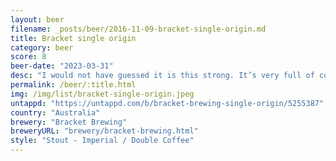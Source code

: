 ```yaml
---
layout: beer
filename: _posts/beer/2016-11-09-bracket-single-origin.md
title: Bracket single origin
category: beer
score: 8
beer-date: "2023-03-31"
desc: "I would not have guessed it is this strong. It’s very full of coffee, too much in the smell but I’m good with the taste"
permalink: /beer/:title.html
img: /img/list/bracket-single-origin.jpeg
untappd: "https://untappd.com/b/bracket-brewing-single-origin/5255387"
country: "Australia"
brewery: "Bracket Brewing"
breweryURL: "brewery/bracket-brewing.html"
style: "Stout - Imperial / Double Coffee"
---
```

